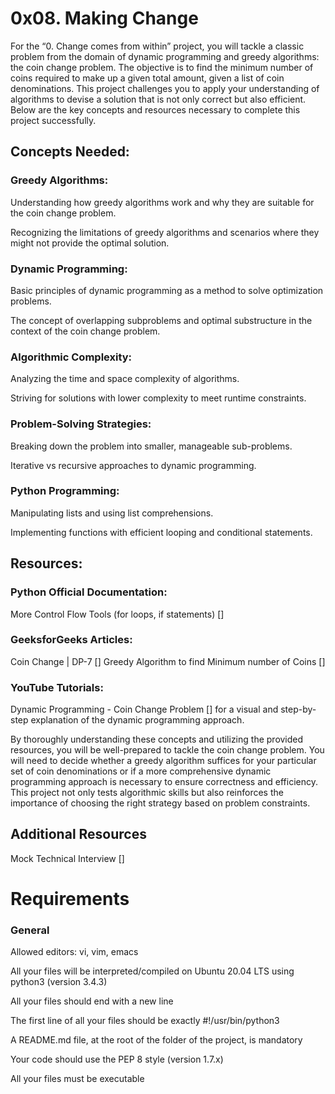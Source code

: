 # 0x08. Making Change

For the “0. Change comes from within” project, you will tackle a classic problem from the domain of dynamic programming and greedy algorithms: the coin change problem. The objective is to find the minimum number of coins required to make up a given total amount, given a list of coin denominations. This project challenges you to apply your understanding of algorithms to devise a solution that is not only correct but also efficient. Below are the key concepts and resources necessary to complete this project successfully.

## Concepts Needed:

### Greedy Algorithms:

Understanding how greedy algorithms work and why they are suitable for the coin change problem.

Recognizing the limitations of greedy algorithms and scenarios where they might not provide the optimal solution.

### Dynamic Programming:

Basic principles of dynamic programming as a method to solve optimization problems.

The concept of overlapping subproblems and optimal substructure in the context of the coin change problem.

### Algorithmic Complexity:

Analyzing the time and space complexity of algorithms.

Striving for solutions with lower complexity to meet runtime constraints.

### Problem-Solving Strategies:

Breaking down the problem into smaller, manageable sub-problems.

Iterative vs recursive approaches to dynamic programming.

### Python Programming:

Manipulating lists and using list comprehensions.

Implementing functions with efficient looping and conditional statements.

## Resources:

### Python Official Documentation:

More Control Flow Tools (for loops, if statements) []

### GeeksforGeeks Articles:

Coin Change | DP-7 []
Greedy Algorithm to find Minimum number of Coins []

### YouTube Tutorials:

Dynamic Programming - Coin Change Problem [] for a visual and step-by-step explanation of the dynamic programming approach.


By thoroughly understanding these concepts and utilizing the provided resources, you will be well-prepared to tackle the coin change problem. You will need to decide whether a greedy algorithm suffices for your particular set of coin denominations or if a more comprehensive dynamic programming approach is necessary to ensure correctness and efficiency. This project not only tests algorithmic skills but also reinforces the importance of choosing the right strategy based on problem constraints.

## Additional Resources
Mock Technical Interview []

# Requirements
### General

Allowed editors: vi, vim, emacs

All your files will be interpreted/compiled on Ubuntu 20.04 LTS using python3 (version 3.4.3)

All your files should end with a new line

The first line of all your files should be exactly #!/usr/bin/python3

A README.md file, at the root of the folder of the project, is mandatory

Your code should use the PEP 8 style (version 1.7.x)

All your files must be executable
